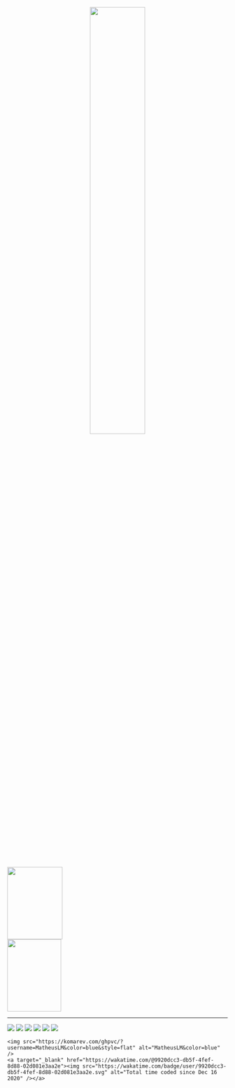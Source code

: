 <p align="center">
    <img style="width: 50%;" src="https://metrics.lecoq.io/MatheusLM?template=classic&base.activity=0&base.community=0&base.repositories=0&base.metadata=0&config.timezone=America%2FSao_Paulo" />

  <div>
    <a href="https://github.com/MatheusLM">
      <img height="165px" width="50%" src="https://github-readme-stats.vercel.app/api?username=MatheusLM&theme=tokyonight&include_all_commits=true&count_private=true&show_icons=true"/>
      <img height="165px" width="49.5%" src="https://github-readme-stats.vercel.app/api/top-langs/?username=MatheusLM&theme=tokyonight&layout=compact&langs_count=4"/>
    </a>
  </div>
  <hr>

  <!--
  <div>
    <a href="https://github.com/MatheusLM">
      <img width="99.5%" src="https://github-readme-stats.vercel.app/api/wakatime?username=MatheusLM&layout=compact&theme=blueberry"/>
    </a>
  </div>
  -->

  <div>
    <img src="https://img.shields.io/static/v1?label=&message=JavaScript&color=F0DB4F">
    <img src="https://img.shields.io/static/v1?label=&message=Phaser&color=72009c">
    <img src="https://img.shields.io/static/v1?label=&message=CSS&color=264de4">
    <img src="https://img.shields.io/static/v1?label=&message=Python&color=4B8BBE">
    <img src="https://img.shields.io/static/v1?label=&message=PHP&color=8993be">
    <img src="https://img.shields.io/static/v1?label=&message=MySQL&color=00758F">

    <img src="https://komarev.com/ghpvc/?username=MatheusLM&color=blue&style=flat" alt="MatheusLM&color=blue" />
    <a target="_blank" href="https://wakatime.com/@9920dcc3-db5f-4fef-8d88-02d081e3aa2e"><img src="https://wakatime.com/badge/user/9920dcc3-db5f-4fef-8d88-02d081e3aa2e.svg" alt="Total time coded since Dec 16 2020" /></a>
  </div>
</p>
